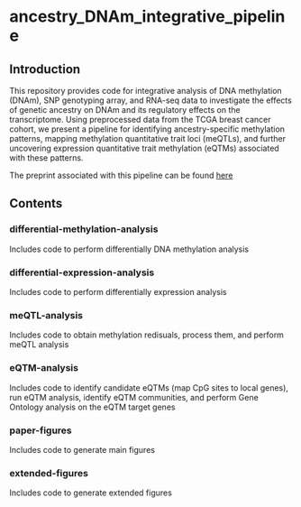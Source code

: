 # ancestry_DNAm_integrative_pipeline

## Introduction
This repository provides code for integrative analysis of DNA methylation (DNAm), SNP genotyping array, and RNA-seq data to investigate the effects of genetic ancestry on DNAm and its regulatory effects on the transcriptome. Using preprocessed data from the TCGA breast cancer cohort, we present a pipeline for identifying ancestry-specific methylation patterns, mapping methylation quantitative trait loci (meQTLs), and further uncovering expression quantitative trait methylation (eQTMs) associated with these patterns.

The preprint associated with this pipeline can be found [here](https://doi.org/10.1101/2024.08.29.610316)

## Contents

### differential-methylation-analysis
Includes code to perform differentially DNA methylation analysis

### differential-expression-analysis
Includes code to perform differentially expression analysis

### meQTL-analysis
Includes code to obtain methylation redisuals, process them, and perform meQTL analysis

### eQTM-analysis
Includes code to identify candidate eQTMs (map CpG sites to local genes), run eQTM analysis, identify eQTM communities, and perform Gene Ontology analysis on the eQTM target genes 

### paper-figures
Includes code to generate main figures

### extended-figures
Includes code to generate extended figures
